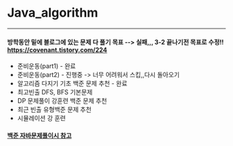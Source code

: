 # Java_algorithm

<hr>

#### 방학동안 밑에  블로그에 있는 문제 다 풀기 목표 --> 실패,,, 3-2 끝나기전 목표로 수정!!<br> https://covenant.tistory.com/224
* 준비운동(part1)  - 완료
* 준비운동(part2) - 진행중 -> 너무 어려워서 스킵,,다시 돌아오기
* 알고리즘 다지기 기초 백준 문제 추천 - 완료
* 최고빈출 DFS, BFS 기본문제
* DP 문제풀이 강훈련 백준 문제 추천
* 최근 빈출 유형백준 문제 추천
* 시뮬레이션 강 훈련

#### [백준 자바문제풀이시 참고](https://nahwasa.com/entry/%EC%9E%90%EB%B0%94%EB%A1%9C-%EB%B0%B1%EC%A4%80-%ED%92%80-%EB%95%8C%EC%9D%98-%ED%8C%81-%EB%B0%8F-%EC%A3%BC%EC%9D%98%EC%A0%90-boj-java)


